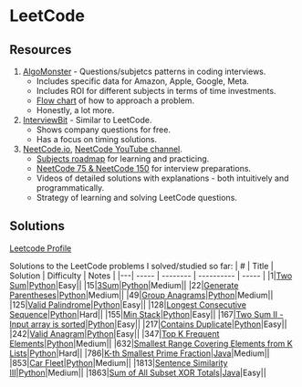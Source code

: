 LeetCode
========

## Resources
1. [AlgoMonster](https://algo.monster/problems/stats) - Questions/subjetcs patterns in coding interviews.
   * Includes specific data for Amazon, Apple, Google, Meta.
   * Includes ROI for different subjects in terms of time investments.
   * [Flow chart](https://algo.monster/flowchart) of how to approach a problem.
   * Honestly, a lot more.
2. [InterviewBit](https://www.interviewbit.com/) - Similar to LeetCode.
   * Shows company questions for free.
   * Has a focus on timing solutions.
3. [NeetCode.io](https://neetcode.io/), [NeetCode YouTube channel](https://www.youtube.com/c/neetcode).
   * [Subjects roadmap](https://neetcode.io/roadmap) for learning and practicing.
   * [NeetCode 75 & NeetCode 150](https://neetcode.io/practice) for interview preparations.
   * Videos of detailed solutions with explanations - both intuitively and programmatically.
   * Strategy of learning and solving LeetCode questions.

## Solutions

[Leetcode Profile](https://leetcode.com/u/galelh/)

Solutions to the LeetCode problems I solved/studied so far:
| # | Title | Solution | Difficulty | Notes |
|---| ----- | -------- | ---------- | ----- |
|1|[Two Sum](https://leetcode.com/problems/two-sum/description/)|[Python](./solutions/python/Two_Sum_1.py)|Easy||
|15|[3Sum](https://leetcode.com/problems/3sum/description/)|[Python](./solutions/python/3Sum_15.py)|Medium||
|22|[Generate Parentheses](https://leetcode.com/problems/generate-parentheses/description/)|[Python](./solutions/python/Generate_Parentheses_22.py)|Medium||
|49|[Group Anagrams](https://leetcode.com/problems/group-anagrams/description/)|[Python](./solutions/python/Group_Anagrams_49.py)|Medium||
|125|[Valid Palindrome](https://leetcode.com/problems/valid-palindrome/description/)|[Python](./solutions/python/Is_Palindrome.py)|Easy||
|128|[Longest Consecutive Sequence](https://leetcode.com/problems/longest-consecutive-sequence/description/)|[Python](./solutions/python/Longest_Consecutive_Sequence_128.py)|Hard||
|155|[Min Stack](https://leetcode.com/problems/min-stack/description/)|[Python](./solutions/python/Min_Stuck_155.py)|Easy||
|167|[Two Sum II - Input array is sorted](https://leetcode.com/problems/two-sum-ii-input-array-is-sorted/description/)|[Python](./solutions/python/Two_Sum2_167.py)|Easy||
|217|[Contains Duplicate](https://leetcode.com/problems/contains-duplicate/description/)|[Python](./solutions/python/Contains_Duplicate.py)|Easy||
|242|[Valid Anagram](https://leetcode.com/problems/valid-anagram/description/)|[Python](./solutions/python/Valid_Anagram_242.py)|Easy||
|347|[Top K Frequent Elements](https://leetcode.com/problems/top-k-frequent-elements/description/)|[Python](./solutions/python/Top_K_Frequent_Elements_347.py)|Medium||
|632|[Smallest Range Covering Elements from K Lists](https://leetcode.com/problems/smallest-range-covering-elements-from-k-lists/description/)|[Python](./solutions/python/632.Smallest_Range_Covering_Elements_from_K_Lists.py)|Hard||
|786|[K-th Smallest Prime Fraction](https://leetcode.com/problems/k-th-smallest-prime-fraction/)|[Java](./solutions/Java/KthSmallestPrimeFrac.java)|Medium||
|853|[Car Fleet](https://leetcode.com/problems/car-fleet/description/)|[Python](./solutions/python/Car_Fleet_853.py)|Medium||
|1813|[Sentence Similarity III](https://leetcode.com/problems/sentence-similarity-iii/description/)|[Python](./solutions/python/1813.Sentence_Similarity_3.py)|Medium||
|1863|[Sum of All Subset XOR Totals](https://leetcode.com/problems/sum-of-all-subset-xor-totals/)|[Java](./solutions/Java/SumofAllSubsetXORTotals.java)|Easy||
